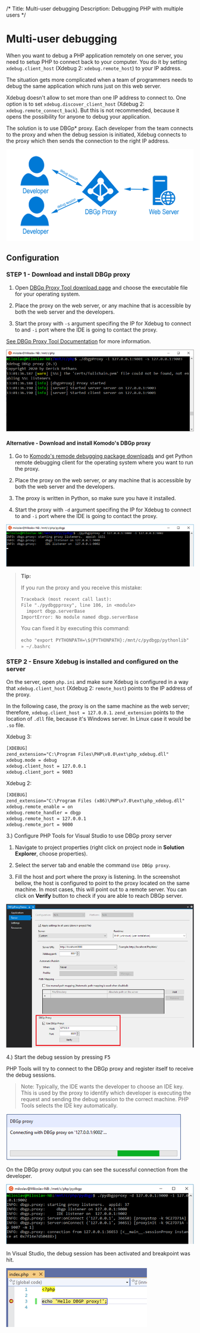 /*
Title: Multi-user debugging
Description: Debugging PHP with multiple users 
*/

# Multi-user debugging

When you want to debug a PHP application remotely on one server, you need to setup PHP to connect back to your computer. You do it by setting `xdebug.client_host` (Xdebug 2: `xdebug.remote_host`) to your IP address.

The situation gets more complicated when a team of programmers needs to debug the same application which runs just on this web server.

Xdebug doesn't allow to set more than one IP address to connect to. One option is to set `xdebug.discover_client_host` (Xdebug 2: `xdebug.remote_connect_back`). But this is not recommended, because it opens the possibility for anyone to debug your application.

The solution is to use DBGp* proxy. Each developer from the team connects to the proxy and when the debug session is initiated, Xdebug connects to the proxy which then sends the connection to the right IP address.

![DBGp proxy](imgs/dbgp_proxy.png)

## Configuration

### STEP 1 -  Download and install DBGp proxy

1. Open [DBGp Proxy Tool download page](https://xdebug.org/download#dbgpProxy) and choose the executable file for your operating system.

2. Place the proxy on the web server, or any machine that is accessible by both the web server and the developers.

3. Start the proxy with `-s` argument specifing the IP for Xdebug to connect to and `-i` port where the IDE is going to contact the proxy.

 [See DBGp Proxy Tool Documentation](https://xdebug.org/docs/dbgpProxy) for more information.

![Starting DBGp proxy](imgs/start-dericks-dbgp.png)

#### Alternative - Download and install Komodo's DBGp proxy

1. Go to [Komodo's remode debugging package downloads](http://code.activestate.com/komodo/remotedebugging/) and get Python remote debugging client for the operating system where you want to run the proxy.

2. Place the proxy on the web server, or any machine that is accessible by both the web server and the developers.

3. The proxy is written in Python, so make sure you have it installed.

4. Start the proxy with `-d` argument specifing the IP for Xdebug to connect to and `-i` port where the IDE is going to contact the proxy.

![Starting DBGp proxy](imgs/start-dbgp.png)

> **Tip:**
>
>If you run the proxy and you receive this mistake:
>
> ```
> Traceback (most recent call last):
> File "./pydbgpproxy", line 106, in <module>
>   import dbgp.serverBase
> ImportError: No module named dbgp.serverBase
> ```
> You can fixed it by executing this command:
>
>`echo "export PYTHONPATH=\${PYTHONPATH}:/mnt/c/pydbgp/pythonlib" » ~/.bashrc`


### STEP 2 - Ensure Xdebug is installed and configured on the server

On the server, open `php.ini` and make sure Xdebug is configured in a way that `xdebug.client_host` (Xdebug 2: `remote_host`) points to the IP address of the proxy.

In the following case, the proxy is on the same machine as the web server; therefore, `xdebug.client_host = 127.0.0.1`. `zend_extension` points to the location of `.dll` file, because it's Windows server. In Linux case it would be `.so` file.

Xdebug 3:
```
[XDEBUG]
zend_extension="C:\Program Files\PHP\v8.0\ext\php_xdebug.dll"
xdebug.mode = debug
xdebug.client_host = 127.0.0.1
xdebug.client_port = 9003
```

Xdebug 2:
```
[XDEBUG]
zend_extension="C:\Program Files (x86)\PHP\v7.0\ext\php_xdebug.dll"
xdebug.remote_enable = on
xdebug.remote_handler = dbgp
xdebug.remote_host = 127.0.0.1
xdebug.remote_port = 9000
```

3.) Configure PHP Tools for Visual Studio to use DBGp proxy server

1. Navigate to project properties (right click on project node in **Solution Explorer**, choose properties).

2. Select the server tab and enable the command `Use DBGp proxy`.

3. Fill the host and port where the proxy is listening. In the screenshot bellow, the host is configured to point to the proxy located on the same machine. In most cases, this will point out to a remote server. You can click on **Verify** button to check if you are able to reach DBGp server.

![Setting of DBGp proxy in PHP Tools](imgs/dbgp_vs.png)

4.) Start the debug session by pressing <kbd>F5</kbd>

PHP Tools will try to connect to the DBGp proxy and register itself to receive the debug sessions.

> Note:
> Typically, the IDE wants the developer to choose an IDE key. This is used by the proxy to identify which developer is 
> executing the request and sending the debug session to the correct machine. PHP Tools selects the IDE key 
> automatically.

![Connecting to DBGp proxy](imgs/connecting.png)

On the DBGp proxy output you can see the sucessful connection from the developer.

![Debug session established](imgs/proxy_connect.png)

In Visual Studio, the debug session has been activated and breakpoint was hit.

![Debug session established](imgs/breakpoint_hit.png)


